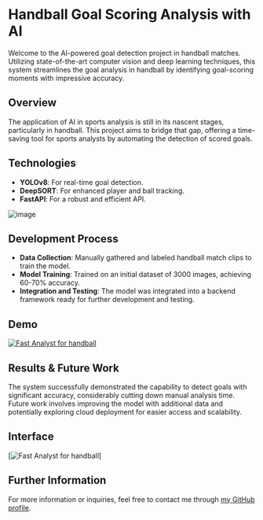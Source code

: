 # Handball Goal Scoring Analysis with AI

Welcome to the AI-powered goal detection project in handball matches. Utilizing state-of-the-art computer vision and deep learning techniques, this system streamlines the goal analysis in handball by identifying goal-scoring moments with impressive accuracy.

## Overview
The application of AI in sports analysis is still in its nascent stages, particularly in handball. This project aims to bridge that gap, offering a time-saving tool for sports analysts by automating the detection of scored goals.

## Technologies
- **YOLOv8**: For real-time goal detection.
- **DeepSORT**: For enhanced player and ball tracking.
- **FastAPI**: For a robust and efficient API.

![image](https://github.com/ignaciogomenuka/Fast_final/assets/103946112/4c147c09-eced-47d8-bdd9-c03fcf58f642)


## Development Process
- **Data Collection**: Manually gathered and labeled handball match clips to train the model.
- **Model Training**: Trained on an initial dataset of 3000 images, achieving 60-70% accuracy.
- **Integration and Testing**: The model was integrated into a backend framework ready for further development and testing.

## Demo

[![Fast Analyst for handball](https://i9.ytimg.com/vi/T12SivSE81I/maxresdefault.jpg?v=6618e58f&sqp=CKjP47AG&rs=AOn4CLD3JygfnvQQypYbqSViYyQ-Dg5M_Q)](https://www.youtube.com/watch?v=T12SivSE81I&ab_channel=Ignacio)

## Results & Future Work
The system successfully demonstrated the capability to detect goals with significant accuracy, considerably cutting down manual analysis time. Future work involves improving the model with additional data and potentially exploring cloud deployment for easier access and scalability.

## Interface

[![Fast Analyst for handball](https://ibb.co/s3yd2mn)]

## Further Information
For more information or inquiries, feel free to contact me through [my GitHub profile](https://github.com/FelipeCoder23).



